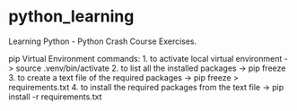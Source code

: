# python_learning
Learning Python - Python Crash Course Exercises.


pip Virtual Environment commands:
    1. to activate local virtual environment -> source .venv/bin/activate
    2. to list all the installed packages -> pip freeze
    3. to create a text file of the required packages -> pip freeze > requirements.txt
    4. to install the required packages from the text file -> pip install -r requirements.txt